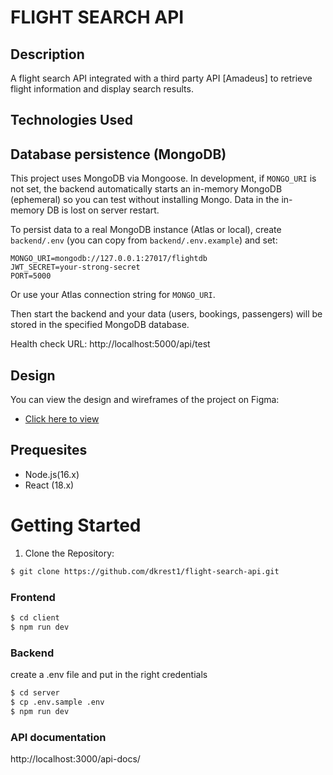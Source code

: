 # FLIGHT SEARCH API

## Description

A flight search API integrated with a third party API [Amadeus] to retrieve flight information and display search results.

## Technologies Used


## Database persistence (MongoDB)

This project uses MongoDB via Mongoose. In development, if `MONGO_URI` is not set, the backend automatically starts an in-memory MongoDB (ephemeral) so you can test without installing Mongo. Data in the in-memory DB is lost on server restart.

To persist data to a real MongoDB instance (Atlas or local), create `backend/.env` (you can copy from `backend/.env.example`) and set:

```
MONGO_URI=mongodb://127.0.0.1:27017/flightdb
JWT_SECRET=your-strong-secret
PORT=5000
```

Or use your Atlas connection string for `MONGO_URI`.

Then start the backend and your data (users, bookings, passengers) will be stored in the specified MongoDB database.

Health check URL: http://localhost:5000/api/test
## Design

You can view the design and wireframes of the project on Figma:

- [Click here to view](https://www.figma.com/file/FSC6oEZ85iWekoCO5weufS/Flight-Website?node-id=0%3A1&mode=dev "Flight Search")

## Prequesites

- Node.js(16.x)
- React (18.x)

# Getting Started

1. Clone the Repository:

```bash
$ git clone https://github.com/dkrest1/flight-search-api.git
```

### Frontend

```bash
$ cd client
$ npm run dev
```

### Backend

create a .env file and put in the right credentials

```bash
$ cd server
$ cp .env.sample .env
$ npm run dev
```

### API documentation

http://localhost:3000/api-docs/
